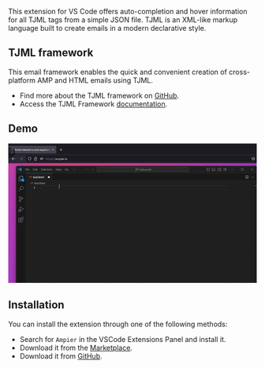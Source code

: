 This extension for VS Code offers auto-completion and hover information for all TJML tags from a simple JSON file. TJML is an XML-like markup language built to create emails in a modern declarative style.

## TJML framework
This email framework enables the quick and convenient creation of cross-platform AMP and HTML emails using TJML.

- Find more about the TJML framework on [GitHub](https://github.com/pixcraft-io/TJML-framework).
- Access the TJML Framework [documentation](https://docs.pixcraft.io/en/).

## Demo
![demo](./media/demo.gif)

## Installation

You can install the extension through one of the following methods:

- Search for `Ampier` in the VSCode Extensions Panel and install it.
- Download it from the [Marketplace](https://marketplace.visualstudio.com/items?itemName=Pixcraft.vscode-tjml).
- Download it from [GitHub](https://github.com/pixcraft-io/vscode-tjml).

